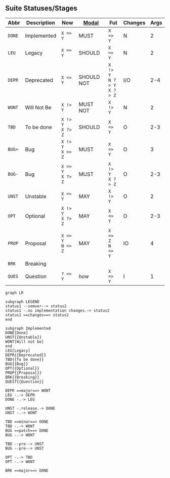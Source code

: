 ## Suite Statuses/Stages

| Abbr      | Description | Now      | [Modal](https://www.ietf.org/rfc/rfc2119.txt) | Fut            | Changes     | Args |
| --------- | ----------- | -------- | -------------- | --------- | --------- | --------- |
| `DONE`    | Implemented | `X => Y` | MUST   | `X => Y`       | N      | 2     |
| `LEG` | Legacy  | `X => Y` | SHOULD | `X => Y` | N | 2 |
| `DEPR`    | Deprecated  | `X => Y` | SHOULD NOT | `X !> Y`<br/>`N ?> Y`<br/>`X ?> Z` | I/O | 2-4 |
| `WONT` | Will Not Be | `X !> Y` | MUST NOT | `X !> Y` | N | 2 |
| `TBD` | To be done | `X !> Y`<br/>`X ?> Z` | SHOULD | `X => Y` | O | 2-3 |
| `BUG+` | Bug | `X !> Y`<br/>`X => Z` | MUST | `X => Y` | O | 3 |
| `BUG-` | Bug | `X => Y`<br/>`X ?> Z` | MUST | `X !> Y`<br/>`X ?> Z` | O | 2-3 |
| `UNST` | Unstable | `X => Y` | MAY | `X !> Y` | O | 2 |
| `OPT` | Optional | `X !> Y`<br/> `X ?> Z` | MAY | `X => Y` | O | 2-3 |
| `PROP` | Proposal | `X => Y`<br/>`N => Z` | MAY | `X => Z`<br/>`N => Y` | IO | 4 |
| `BRK` | Breaking |  |  |  |  |  |
| `QUES` | Question | `? => Y` | *how* | `X => Y` | I | 1 |


```mermaid
graph LR

subgraph LEGEND
status1 --semver--> status2
status1 -.no implementation changes.-> status2
status1 ==changes==> status2
end

subgraph Implemented
DONE[Done]
UNST{{Unstable}}
WONT[Will not be]
end
LEG[Legacy]
DEPR{{Deprecated}}
TBD{{To be done}}
BUG{{Bug}}
OPT{{Optional}}
PROP{{Proposal}}
BRK{{Breaking}}
QUEST{{Question}}

DEPR ==major==> WONT
LEG -.-> DEPR
DONE -.-> LEG

UNST -.release.-> DONE
UNST -.-> WONT

TBD ==minor==> DONE
TBD -.-> WONT
BUG ==patch==> DONE
BUG -.-> WONT

TBD --pre--> UNST
BUG --pre--> UNST

OPT -.-> TBD
OPT -.-> WONT

BRK ==major==> DONE 
```

